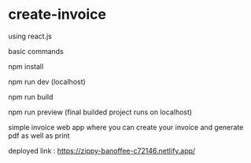 # create-invoice
using react.js


basic commands 

npm install

npm run dev (localhost)

npm run build

npm run preview (final builded project runs on localhost)


simple invoice web app where you can create your invoice and generate pdf as well as print

deployed link : https://zippy-banoffee-c72146.netlify.app/

